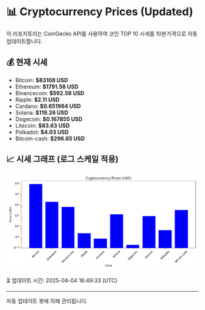 
# 📊 Cryptocurrency Prices (Updated)

이 리포지토리는 CoinGecko API를 사용하여 코인 TOP 10 시세를 10분가격으로 자동 업데이트합니다.

## 💰 현재 시세
- Bitcoin: **$83108 USD**
- Ethereum: **$1791.58 USD**
- Binancecoin: **$592.58 USD**
- Ripple: **$2.11 USD**
- Cardano: **$0.651964 USD**
- Solana: **$119.26 USD**
- Dogecoin: **$0.167855 USD**
- Litecoin: **$83.63 USD**
- Polkadot: **$4.03 USD**
- Bitcoin-cash: **$296.65 USD**

## 📈 시세 그래프 (로그 스케일 적용)
![Crypto Prices](crypto_prices.png)

⏳ 업데이트 시간: 2025-04-04 16:49:33 (UTC)

---
자동 업데이트 봇에 의해 관리됩니다.
